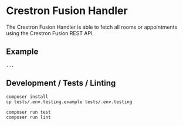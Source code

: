 # Crestron Fusion Handler

The Crestron Fusion Handler is able to fetch all rooms or appointments using the Crestron Fusion REST API.

## Example
```
...
```

## Development / Tests / Linting
```
composer install
cp tests/.env.testing.example tests/.env.testing

composer run test
composer run lint
```
